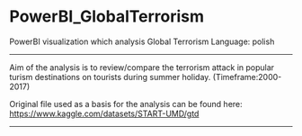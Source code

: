 # PowerBI_GlobalTerrorism
PowerBI visualization which analysis Global Terrorism
Language: polish

------------------------------------------------------------------------------------------------------------------------------
Aim of the analysis is to review/compare the terrorism attack in popular turism destinations on tourists during summer holiday.
(Timeframe:2000-2017)

Original file used as a basis for the analysis can be found here: https://www.kaggle.com/datasets/START-UMD/gtd

------------------------------------------------------------------------------------------------------------------------------

